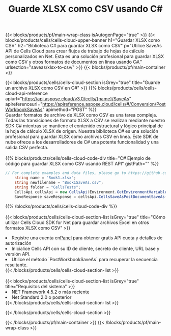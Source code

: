 ﻿---
title:  Guarde XLSX como CSV usando C#
description:  Utilizando Aspose.Cells Cloud SDK para C# para guardar el archivo en formato XLSX como archivo en formato CSV.
---
{{< blocks/products/pf/main-wrap-class isAutogenPage="true" >}}
{{< blocks/products/cells/cells-cloud-upper-banner h1="Guardar XLSX como CSV" h2="Biblioteca C# para guardar XLSX como CSV" p="Utilice SaveAs API de Cells Cloud para crear flujos de trabajo de hojas de cálculo personalizados en Net. Esta es una solución profesional para guardar XLSX como CSV y otros formatos de documentos en línea usando C#." urlsection="saveas/xlsx-to-csv/" >}}
{{< blocks/products/pf/main-container >}}

{{< blocks/products/cells/cells-cloud-section isGrey="true" title="Guarde un archivo XLSX como CSV en C#" >}}
{{% blocks/products/cells/cells-cloud-api-reference apiurl="https://api.aspose.cloud/v3.0/cells/{name}/SaveAs" apireferenceurl="https://apireference.aspose.cloud/cells/#/Conversion/PostWorkbookSaveAs" apimethod="POST" %}}
<br/>
Guardar formatos de archivo de XLSX como CSV es una tarea compleja. Todas las transiciones de formato XLSX a CSV se realizan mediante nuestro SDK C# mientras se mantiene el contenido estructural y lógico principal de la hoja de cálculo XLSX de origen. Nuestra biblioteca C# es una solución profesional para guardar XLSX como archivos CSV en línea. Este SDK de nube ofrece a los desarrolladores de C# una potente funcionalidad y una salida CSV perfecta.
<br/>
<br/>
{{% blocks/products/cells/cells-cloud-code-div title="C# Ejemplo de código para guardar XLSX como CSV usando REST API" gistPath="" %}}
  
```cs
// For complete examples and data files, please go to https://github.com/aspose-cells-cloud/aspose-cells-cloud-dotnet/
    string name = "Book1.xlsx";
    string newfilename = "Book1SaveAs.csv";
    string folder = "CellsTests";
    CellsApi cellsApi = new CellsApi(Environment.GetEnvironmentVariable("ProductClientId"), Environment.GetEnvironmentVariable("ProductClientSecret"));
    SaveResponse saveResponse = cellsApi.CellsSaveAsPostDocumentSaveAs(name, null, newfilename, null,null,folder);
```
  
{{% /blocks/products/cells/cells-cloud-code-div %}}
<br/>
<br/>
{{< blocks/products/cells/cells-cloud-section-list isGrey="true" title="Cómo utilizar Cells Cloud SDK for Net para guardar archivos Excel en otros formatos XLSX como CSV" >}}
<li> Registre una cuenta en<a href="https://dashboard.aspose.cloud/">Panel</a> para obtener gratis API cuota y detalles de autorización</li>
<li>Inicialice Cells API con su ID de cliente, secreto de cliente, URL base y versión API.</li>
<li>Utilice el método `PostWorkbookSaveAs` para recuperar la secuencia resultante.</li>
{{< /blocks/products/cells/cells-cloud-section-list >}}
<br/>
<br/>
{{< blocks/products/cells/cells-cloud-section-list isGrey="true" title="Requisitos del sistema" >}}
<li>NET Framework 4.5.2 o más reciente</li>
<li>Net Standard 2.0 o posterior</li>
{{< /blocks/products/cells/cells-cloud-section-list >}}

{{< /blocks/products/cells/cells-cloud-section >}}

{{< /blocks/products/pf/main-container >}}
{{< /blocks/products/pf/main-wrap-class >}}
